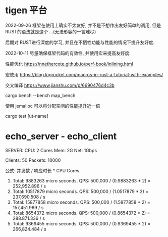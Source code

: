 # tigen 平台

2022-09-26 框架在使用上确实不太友好, 并不是不想作出友好简单的调用, 但是RUST的语法就是这个 ...(无法形容的一言难尽)

后期对 RUST进行深度的学习, 并且在不牺牲功能与性能的情况下提升友好度.

2022-10-11 尽量确保框架代码的有效性, 并使用宏来提高友好度.

性能优化 https://nnethercote.github.io/perf-book/inlining.html

宏使用 https://blog.logrocket.com/macros-in-rust-a-tutorial-with-examples/

交叉编译 https://www.jianshu.com/p/6690476d4c3b

cargo bench --bench map_bench

使用 jemalloc 可以将分配空间的性能提升近一倍

cargo test [ut-name]

# echo_server - echo_client

SERVER: 
    CPU: 2 Cores 
    Mem: 2G 
    Net: 1Gbps

Clients: 50
Packets: 10000

公式: 并发数 / 响应时长 * CPU Cores
      
1. Total: 9883263  micro seconds.    QPS: 500,000 / (0.9883263 * 2) = 252,952.896 / s
2. Total: 10517879 micro seconds.    QPS: 500,000 / (1.0517879 * 2) = 237,690.508 / s
3. Total: 15877858 micro seconds.    QPS: 500,000 / (1.5877858 * 2) = 157,451.969 / s
4. Total: 8654372  micro seconds.    QPS: 500,000 / (0.8654372 * 2) = 288.871.336 / s
4. Total: 9369455  micro seconds.    QPS: 500,000 / (0.9369455 * 2) = 266,824.484 / s
